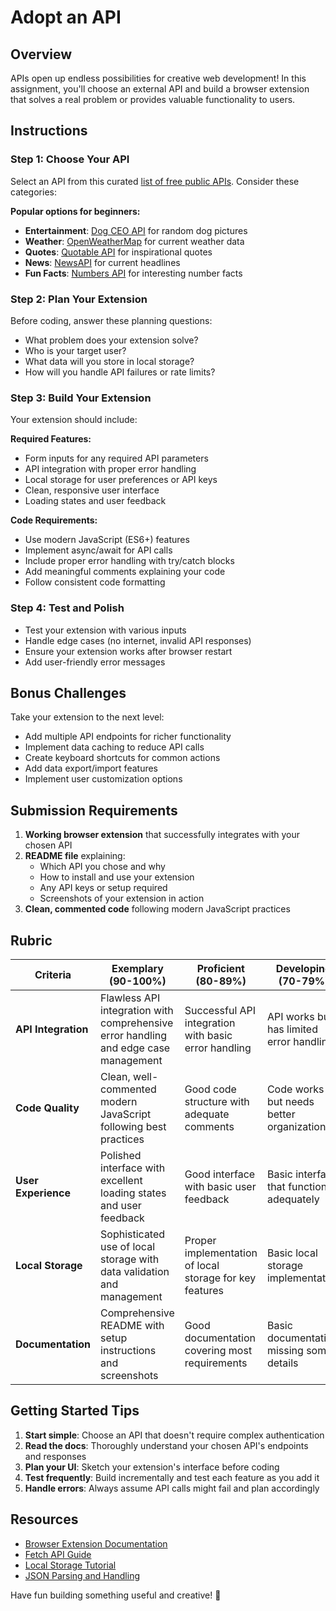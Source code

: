 # Adopt an API

## Overview

APIs open up endless possibilities for creative web development! In this assignment, you'll choose an external API and build a browser extension that solves a real problem or provides valuable functionality to users.

## Instructions

### Step 1: Choose Your API
Select an API from this curated [list of free public APIs](https://github.com/public-apis/public-apis). Consider these categories:

**Popular options for beginners:**
- **Entertainment**: [Dog CEO API](https://dog.ceo/dog-api/) for random dog pictures
- **Weather**: [OpenWeatherMap](https://openweathermap.org/api) for current weather data
- **Quotes**: [Quotable API](https://quotable.io/) for inspirational quotes
- **News**: [NewsAPI](https://newsapi.org/) for current headlines
- **Fun Facts**: [Numbers API](http://numbersapi.com/) for interesting number facts

### Step 2: Plan Your Extension
Before coding, answer these planning questions:
- What problem does your extension solve?
- Who is your target user?
- What data will you store in local storage?
- How will you handle API failures or rate limits?

### Step 3: Build Your Extension
Your extension should include:

**Required Features:**
- Form inputs for any required API parameters
- API integration with proper error handling
- Local storage for user preferences or API keys
- Clean, responsive user interface
- Loading states and user feedback

**Code Requirements:**
- Use modern JavaScript (ES6+) features
- Implement async/await for API calls
- Include proper error handling with try/catch blocks
- Add meaningful comments explaining your code
- Follow consistent code formatting

### Step 4: Test and Polish
- Test your extension with various inputs
- Handle edge cases (no internet, invalid API responses)
- Ensure your extension works after browser restart
- Add user-friendly error messages

## Bonus Challenges

Take your extension to the next level:
- Add multiple API endpoints for richer functionality
- Implement data caching to reduce API calls
- Create keyboard shortcuts for common actions
- Add data export/import features
- Implement user customization options

## Submission Requirements

1. **Working browser extension** that successfully integrates with your chosen API
2. **README file** explaining:
   - Which API you chose and why
   - How to install and use your extension
   - Any API keys or setup required
   - Screenshots of your extension in action
3. **Clean, commented code** following modern JavaScript practices

## Rubric

| Criteria | Exemplary (90-100%) | Proficient (80-89%) | Developing (70-79%) | Beginning (60-69%) |
|----------|---------------------|---------------------|---------------------|--------------------|
| **API Integration** | Flawless API integration with comprehensive error handling and edge case management | Successful API integration with basic error handling | API works but has limited error handling | API integration has significant issues |
| **Code Quality** | Clean, well-commented modern JavaScript following best practices | Good code structure with adequate comments | Code works but needs better organization | Poor code quality with minimal comments |
| **User Experience** | Polished interface with excellent loading states and user feedback | Good interface with basic user feedback | Basic interface that functions adequately | Poor user experience with confusing interface |
| **Local Storage** | Sophisticated use of local storage with data validation and management | Proper implementation of local storage for key features | Basic local storage implementation | Minimal or incorrect use of local storage |
| **Documentation** | Comprehensive README with setup instructions and screenshots | Good documentation covering most requirements | Basic documentation missing some details | Poor or missing documentation |

## Getting Started Tips

1. **Start simple**: Choose an API that doesn't require complex authentication
2. **Read the docs**: Thoroughly understand your chosen API's endpoints and responses
3. **Plan your UI**: Sketch your extension's interface before coding
4. **Test frequently**: Build incrementally and test each feature as you add it
5. **Handle errors**: Always assume API calls might fail and plan accordingly

## Resources

- [Browser Extension Documentation](https://developer.mozilla.org/docs/Mozilla/Add-ons/WebExtensions)
- [Fetch API Guide](https://developer.mozilla.org/docs/Web/API/Fetch_API/Using_Fetch)
- [Local Storage Tutorial](https://developer.mozilla.org/docs/Web/API/Window/localStorage)
- [JSON Parsing and Handling](https://developer.mozilla.org/docs/Web/JavaScript/Reference/Global_Objects/JSON)

Have fun building something useful and creative! 🚀